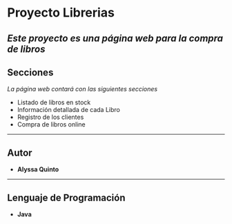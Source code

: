 # Proyecto Librerias
_Este proyecto es una página web para la compra de libros_
---
## Secciones
_La página web contará con las siguientes secciones_
* Listado de libros en stock
* Información detallada de cada Libro
* Registro de los clientes
* Compra de libros online
---
## Autor
* **Alyssa Quinto**
---
## Lenguaje de Programación
* **Java**
